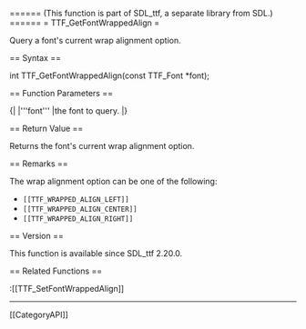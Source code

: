 ====== (This function is part of SDL_ttf, a separate library from SDL.) ======
= TTF_GetFontWrappedAlign =

Query a font's current wrap alignment option.

== Syntax ==

<syntaxhighlight lang='c'>
int TTF_GetFontWrappedAlign(const TTF_Font *font);
</syntaxhighlight>

== Function Parameters ==

{|
|'''font'''
|the font to query.
|}

== Return Value ==

Returns the font's current wrap alignment option.

== Remarks ==

The wrap alignment option can be one of the following:

* <code>[[TTF_WRAPPED_ALIGN_LEFT]]</code>
* <code>[[TTF_WRAPPED_ALIGN_CENTER]]</code>
* <code>[[TTF_WRAPPED_ALIGN_RIGHT]]</code>

== Version ==

This function is available since SDL_ttf 2.20.0.

== Related Functions ==

:[[TTF_SetFontWrappedAlign]]

----
[[CategoryAPI]]


